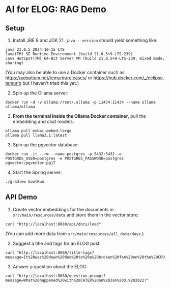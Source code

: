 # AI for ELOG: RAG Demo

## Setup
1. Install JRE 8 and JDK 21. `java --version` should yield something like:
```
java 21.0.5 2024-10-15 LTS
Java(TM) SE Runtime Environment (build 21.0.5+9-LTS-239)
Java HotSpot(TM) 64-Bit Server VM (build 21.0.5+9-LTS-239, mixed mode, sharing)
```
(You may also be able to use a Docker container such as https://adoptium.net/temurin/releases/ or https://hub.docker.com/_/eclipse-temurin but I haven't tried this yet.)

2. Spin up the Ollama server:
```
docker run -d -v ollama:/root/.ollama -p 11434:11434 --name ollama ollama/ollama
``` 
3. **From the terminal inside the Ollama Docker container,** pull the embedding and chat models:
```
ollama pull mxbai-embed-large
ollama pull llama3.1:latest
```

3. Spin up the pgvector database:
```
docker run -it --rm --name postgres -p 5432:5432 -e POSTGRES_USER=postgres -e POSTGRES_PASSWORD=postgres pgvector/pgvector:pg17
```

4. Start the Spring server:
```
./gradlew bootRun
```

## API Demo

1. Create vector embeddings for the documents in `src/main/resources/data` and store them in the vector store:
```
curl "http://localhost:8080/api/docs/load"
```
(You can add more data from `src/main/resources/all_data/days`.)

2. Suggest a title and tags for an ELOG post:
```
curl "http://localhost:8080/title-tags?message=It%20was%20down%20due%20to%20a%20broken%20fan%20on%20the%20CPU.%20%5Cn%20To%20resolve%20the%20issue%20and%20revive%20the%20Alpha,%20a%20replacement%20part%20has%20to%20be%20ordered%20and%20arrive%20at%20SLAC%20first.%20Next,%20only%20K.%20Brobeck%20knows%20how%20to%20replace%20it,%20but%20he%20is%20currently%20away%20on%20vacation%20and%20back%20to%20work%20next%20MOnday.%20CTL%20will%20come%20up%20with%20a%20plan%20to%20fix%20the%20issue%20either%20by%20Brobeck%20direct%20someone%20over%20the%20phone%20to%20replace%20it%20or%20find%20someone%20else%20possibly%20knows%20how%20to%20replace%20it.%20Not%20likely%20to%20be%20fixed%20today%20or%20tomorrow,%20LM%20and%20LW%20are%20likely%20delayed.%20More%20updates%20needed."
```

3. Answer a question about the ELOG:
```
curl "http://localhost:8080/question-prompt?message=What%20happened%20with%20CATER%20on%20Jan%203,%202022?"
```
